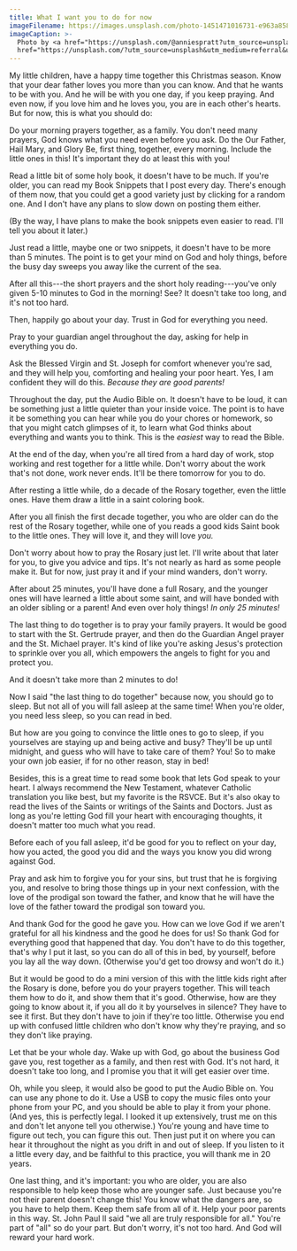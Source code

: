 ```yaml
---
title: What I want you to do for now
imageFilename: https://images.unsplash.com/photo-1451471016731-e963a8588be8?ixlib=rb-1.2.1&ixid=MnwxMjA3fDB8MHxwaG90by1wYWdlfHx8fGVufDB8fHx8&auto=format&fit=crop&w=1472&q=80
imageCaption: >-
  Photo by <a href="https://unsplash.com/@anniespratt?utm_source=unsplash&utm_medium=referral&utm_content=creditCopyText">Annie Spratt</a> on <a
  href="https://unsplash.com/?utm_source=unsplash&utm_medium=referral&utm_content=creditCopyText">Unsplash</a>
---
```


My little children, have a happy time together this Christmas season. Know that your dear father loves you more than you can know. And that he wants to be with you. And he will be with you one day, if you keep praying. And even now, if you love him and he loves you, you are in each other's hearts. But for now, this is what you should do:

Do your morning prayers together, as a family. You don't need many prayers, God knows what you need even before you ask. Do the Our Father, Hail Mary, and Glory Be, first thing, together, every morning. Include the little ones in this! It's important they do at least this with you!

Read a little bit of some holy book, it doesn't have to be much. If you're older, you can read my Book Snippets that I post every day. There's enough of them now, that you could get a good variety just by clicking for a random one. And I don't have any plans to slow down on posting them either.

(By the way, I have plans to make the book snippets even easier to read. I'll tell you about it later.)

Just read a little, maybe one or two snippets, it doesn't have to be more than 5 minutes. The point is to get your mind on God and holy things, before the busy day sweeps you away like the current of the sea.

After all this---the short prayers and the short holy reading---you've only given 5-10 minutes to God in the morning! See? It doesn't take too long, and it's not too hard.

Then, happily go about your day. Trust in God for everything you need.

Pray to your guardian angel throughout the day, asking for help in everything you do.

Ask the Blessed Virgin and St. Joseph for comfort whenever you're sad, and they will help you, comforting and healing your poor heart. Yes, I am confident they will do this. *Because they are good parents!*

Throughout the day, put the Audio Bible on. It doesn't have to be loud, it can be something just a little quieter than your inside voice. The point is to have it be something you can hear while you do your chores or homework, so that you might catch glimpses of it, to learn what God thinks about everything and wants you to think. This is the *easiest* way to read the Bible.

At the end of the day, when you're all tired from a hard day of work, stop working and rest together for a little while. Don't worry about the work that's not done, work never ends. It'll be there tomorrow for you to do.

After resting a little while, do a decade of the Rosary together, even the little ones. Have them draw a little in a saint coloring book.

After you all finish the first decade together, you who are older can do the rest of the Rosary together, while one of you reads a good kids Saint book to the little ones. They will love it, and they will love *you.*

Don't worry about how to pray the Rosary just let. I'll write about that later for you, to give you advice and tips. It's not nearly as hard as some people make it. But for now, just pray it and if your mind wanders, don't worry.

After about 25 minutes, you'll have done a full Rosary, and the younger ones will have learned a little about some saint, and will have bonded with an older sibling or a parent! And even over holy things! *In only 25 minutes!*

The last thing to do together is to pray your family prayers. It would be good to start with the St. Gertrude prayer, and then do the Guardian Angel prayer and the St. Michael prayer. It's kind of like you're asking Jesus's protection to sprinkle over you all, which empowers the angels to fight for you and protect you.

And it doesn't take more than 2 minutes to do!

Now I said "the last thing to do together" because now, you should go to sleep. But not all of you will fall asleep at the same time! When you're older, you need less sleep, so you can read in bed.

But how are you going to convince the little ones to go to sleep, if you yourselves are staying up and being active and busy? They'll be up until midnight, and guess who will have to take care of them? You! So to make your own job easier, if for no other reason, stay in bed!

Besides, this is a great time to read some book that lets God speak to your heart. I always recommend the New Testament, whatever Catholic translation you like best, but my favorite is the RSVCE. But it's also okay to read the lives of the Saints or writings of the Saints and Doctors. Just as long as you're letting God fill your heart with encouraging thoughts, it doesn't matter too much what you read.

Before each of you fall asleep, it'd be good for you to reflect on your day, how you acted, the good you did and the ways you know you did wrong against God.

Pray and ask him to forgive you for your sins, but trust that he is forgiving you, and resolve to bring those things up in your next confession, with the love of the prodigal son toward the father, and know that he will have the love of the father toward the prodigal son toward you.

And thank God for the good he gave you. How can we love God if we aren't grateful for all his kindness and the good he does for us! So thank God for everything good that happened that day. You don't have to do this together, that's why I put it last, so you can do all of this in bed, by yourself, before you lay all the way down. (Otherwise you'd get too drowsy and won't do it.)

But it would be good to do a mini version of this with the little kids right after the Rosary is done, before you do your prayers together. This will teach them how to do it, and show them that it's good. Otherwise, how are they going to know about it, if you all do it by yourselves in silence? They have to see it first. But they don't have to join if they're too little. Otherwise you end up with confused little children who don't know why they're praying, and so they don't like praying.

Let that be your whole day. Wake up with God, go about the business God gave you, rest together as a family, and then rest with God. It's not hard, it doesn't take too long, and I promise you that it will get easier over time.

Oh, while you sleep, it would also be good to put the Audio Bible on. You can use any phone to do it. Use a USB to copy the music files onto your phone from your PC, and you should be able to play it from your phone. (And yes, this is perfectly legal. I looked it up extensively, trust me on this and don't let anyone tell you otherwise.) You're young and have time to figure out tech, you can figure this out. Then just put it on where you can hear it throughout the night as you drift in and out of sleep. If you listen to it a little every day, and be faithful to this practice, you will thank me in 20 years.

One last thing, and it's important: you who are older, you are also responsible to help keep those who are younger safe. Just because you're not their parent doesn't change this! You know what the dangers are, so you have to help them. Keep them safe from all of it. Help your poor parents in this way. St. John Paul II said "we all are truly responsible for all." You're part of "all" so do your part. But don't worry, it's not too hard. And God will reward your hard work.

